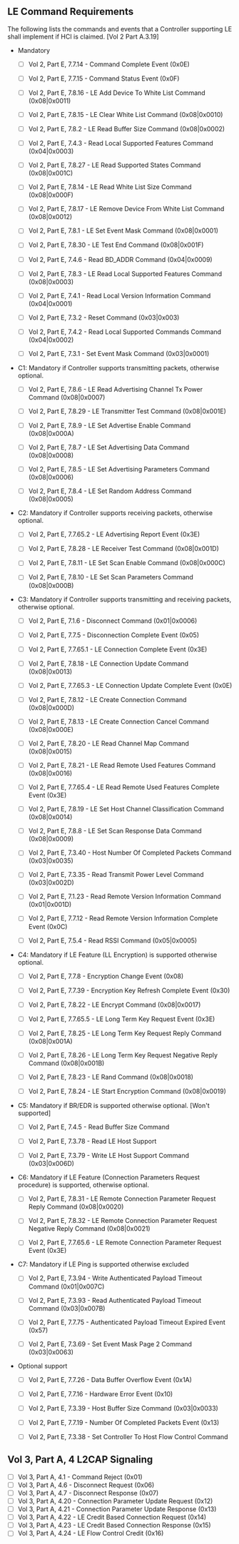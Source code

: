 
## LE Command Requirements

The following lists the commands and events that a Controller supporting LE shall implement if HCI is claimed.
[Vol 2 Part A.3.19]
- Mandatory

  - [ ] Vol 2, Part E, 7.7.14 - Command Complete Event (0x0E)
  - [ ] Vol 2, Part E, 7.7.15 - Command Status Event (0x0F)
  - [ ] Vol 2, Part E, 7.8.16 - LE Add Device To White List Command (0x08|0x0011)
  - [ ] Vol 2, Part E, 7.8.15 - LE Clear White List Command (0x08|0x0010)
  - [ ] Vol 2, Part E, 7.8.2 - LE Read Buffer Size Command (0x08|0x0002)
  - [ ] Vol 2, Part E, 7.4.3 - Read Local Supported Features Command (0x04|0x0003)
  - [ ] Vol 2, Part E, 7.8.27 - LE Read Supported States Command (0x08|0x001C)
  - [ ] Vol 2, Part E, 7.8.14 - LE Read White List Size Command (0x08|0x000F)
  - [ ] Vol 2, Part E, 7.8.17 - LE Remove Device From White List Command (0x08|0x0012)
  - [ ] Vol 2, Part E, 7.8.1 - LE Set Event Mask Command (0x08|0x0001)
  - [ ] Vol 2, Part E, 7.8.30 - LE Test End Command (0x08|0x001F)
  - [ ] Vol 2, Part E, 7.4.6 - Read BD_ADDR Command (0x04|0x0009)
  - [ ] Vol 2, Part E, 7.8.3 - LE Read Local Supported Features Command (0x08|0x0003)
  - [ ] Vol 2, Part E, 7.4.1 - Read Local Version Information Command (0x04|0x0001)
  - [ ] Vol 2, Part E, 7.3.2 - Reset Command (0x03|0x003)
  - [ ] Vol 2, Part E, 7.4.2 - Read Local Supported Commands Command (0x04|0x0002)
  - [ ] Vol 2, Part E, 7.3.1 - Set Event Mask Command (0x03|0x0001)


- C1: Mandatory if Controller supports transmitting packets, otherwise optional.

  - [ ] Vol 2, Part E, 7.8.6 - LE Read Advertising Channel Tx Power Command (0x08|0x0007)
  - [ ] Vol 2, Part E, 7.8.29 - LE Transmitter Test Command (0x08|0x001E)
  - [ ] Vol 2, Part E, 7.8.9 - LE Set Advertise Enable Command (0x08|0x000A)
  - [ ] Vol 2, Part E, 7.8.7 - LE Set Advertising Data Command (0x08|0x0008)
  - [ ] Vol 2, Part E, 7.8.5 - LE Set Advertising Parameters Command (0x08|0x0006)
  - [ ] Vol 2, Part E, 7.8.4 - LE Set Random Address Command (0x08|0x0005)


- C2: Mandatory if Controller supports receiving packets, otherwise optional.

  - [ ] Vol 2, Part E, 7.7.65.2 - LE Advertising Report Event (0x3E)
  - [ ] Vol 2, Part E, 7.8.28 - LE Receiver Test Command (0x08|0x001D)
  - [ ] Vol 2, Part E, 7.8.11 - LE Set Scan Enable Command (0x08|0x000C)
  - [ ] Vol 2, Part E, 7.8.10 - LE Set Scan Parameters Command (0x08|0x000B)


- C3: Mandatory if Controller supports transmitting and receiving packets, otherwise optional.

  - [ ] Vol 2, Part E, 7.1.6 - Disconnect Command (0x01|0x0006)
  - [ ] Vol 2, Part E, 7.7.5 - Disconnection Complete Event (0x05)
  - [ ] Vol 2, Part E, 7.7.65.1 - LE Connection Complete Event (0x3E)
  - [ ] Vol 2, Part E, 7.8.18 - LE Connection Update Command (0x08|0x0013)
  - [ ] Vol 2, Part E, 7.7.65.3 - LE Connection Update Complete Event (0x0E)
  - [ ] Vol 2, Part E, 7.8.12 - LE Create Connection Command (0x08|0x000D)
  - [ ] Vol 2, Part E, 7.8.13 - LE Create Connection Cancel Command (0x08|0x000E)
  - [ ] Vol 2, Part E, 7.8.20 - LE Read Channel Map Command (0x08|0x0015)
  - [ ] Vol 2, Part E, 7.8.21 - LE Read Remote Used Features Command (0x08|0x0016)
  - [ ] Vol 2, Part E, 7.7.65.4 - LE Read Remote Used Features Complete Event (0x3E)
  - [ ] Vol 2, Part E, 7.8.19 - LE Set Host Channel Classification Command (0x08|0x0014)
  - [ ] Vol 2, Part E, 7.8.8 - LE Set Scan Response Data Command (0x08|0x0009)
  - [ ] Vol 2, Part E, 7.3.40 - Host Number Of Completed Packets Command (0x03|0x0035)
  - [ ] Vol 2, Part E, 7.3.35 - Read Transmit Power Level Command (0x03|0x002D)
  - [ ] Vol 2, Part E, 7.1.23 - Read Remote Version Information Command (0x01|0x001D)
  - [ ] Vol 2, Part E, 7.7.12 - Read Remote Version Information Complete Event (0x0C)
  - [ ] Vol 2, Part E, 7.5.4 - Read RSSI Command (0x05|0x0005)


- C4: Mandatory if LE Feature (LL Encryption) is supported otherwise optional.

  - [ ] Vol 2, Part E, 7.7.8 - Encryption Change Event (0x08)
  - [ ] Vol 2, Part E, 7.7.39 - Encryption Key Refresh Complete Event (0x30)
  - [ ] Vol 2, Part E, 7.8.22 - LE Encrypt Command (0x08|0x0017)
  - [ ] Vol 2, Part E, 7.7.65.5 - LE Long Term Key Request Event (0x3E)
  - [ ] Vol 2, Part E, 7.8.25 - LE Long Term Key Request Reply Command (0x08|0x001A)
  - [ ] Vol 2, Part E, 7.8.26 - LE Long Term Key Request Negative Reply Command (0x08|0x001B)
  - [ ] Vol 2, Part E, 7.8.23 - LE Rand Command (0x08|0x0018)
  - [ ] Vol 2, Part E, 7.8.24 - LE Start Encryption Command (0x08|0x0019)


- C5: Mandatory if BR/EDR is supported otherwise optional. [Won't supported]

  - [ ] Vol 2, Part E, 7.4.5 - Read Buffer Size Command
  - [ ] Vol 2, Part E, 7.3.78 - Read LE Host Support
  - [ ] Vol 2, Part E, 7.3.79 - Write LE Host Support Command (0x03|0x006D)


- C6: Mandatory if LE Feature (Connection Parameters Request procedure) is supported, otherwise optional.

  - [ ] Vol 2, Part E, 7.8.31 - LE Remote Connection Parameter Request Reply Command (0x08|0x0020)
  - [ ] Vol 2, Part E, 7.8.32 - LE Remote Connection Parameter Request Negative Reply Command (0x08|0x0021)
  - [ ] Vol 2, Part E, 7.7.65.6 - LE Remote Connection Parameter Request Event (0x3E)


- C7: Mandatory if LE Ping is supported otherwise excluded

  - [ ] Vol 2, Part E, 7.3.94 - Write Authenticated Payload Timeout Command (0x01|0x007C)
  - [ ] Vol 2, Part E, 7.3.93 - Read Authenticated Payload Timeout Command (0x03|0x007B)
  - [ ] Vol 2, Part E, 7.7.75 - Authenticated Payload Timeout Expired Event (0x57)
  - [ ] Vol 2, Part E, 7.3.69 - Set Event Mask Page 2 Command (0x03|0x0063)


- Optional support

  - [ ] Vol 2, Part E, 7.7.26 - Data Buffer Overflow Event (0x1A)
  - [ ] Vol 2, Part E, 7.7.16 - Hardware Error Event (0x10)
  - [ ] Vol 2, Part E, 7.3.39 - Host Buffer Size Command (0x03|0x0033)
  - [ ] Vol 2, Part E, 7.7.19 - Number Of Completed Packets Event (0x13)
  - [ ] Vol 2, Part E, 7.3.38 - Set Controller To Host Flow Control Command


##  Vol 3, Part A, 4 L2CAP Signaling

- [ ] Vol 3, Part A, 4.1 - Command Reject (0x01)
- [ ] Vol 3, Part A, 4.6 - Disconnect Request (0x06)
- [ ] Vol 3, Part A, 4.7 - Disconnect Response (0x07)
- [ ] Vol 3, Part A, 4.20 - Connection Parameter Update Request (0x12)
- [ ] Vol 3, Part A, 4.21 - Connection Parameter Update Response (0x13)
- [ ] Vol 3, Part A, 4.22 - LE Credit Based Connection Request (0x14)
- [ ] Vol 3, Part A, 4.23 - LE Credit Based Connection Response (0x15)
- [ ] Vol 3, Part A, 4.24 - LE Flow Control Credit (0x16)
